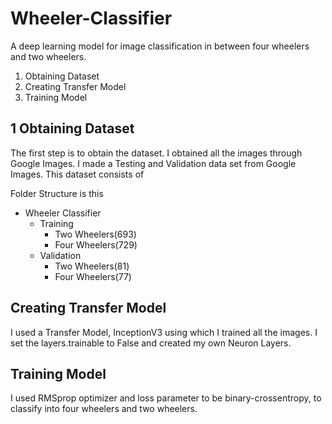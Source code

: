 # Wheeler-Classifier
A deep learning model for image classification in between four wheelers and two wheelers. 

<ol>
<li>Obtaining Dataset</li>
<li>Creating Transfer Model</li>
<li>Training Model</li>
</ol>


## 1 Obtaining Dataset
The first step is to obtain the dataset. I obtained all the images through Google Images. I made a Testing and Validation data set from Google Images. This dataset consists of 

Folder Structure is this

* Wheeler Classifier 
    * Training
         * Two Wheelers(693)
         * Four Wheelers(729)
    * Validation
         * Two Wheelers(81)
         * Four Wheelers(77)
         
         


 ## Creating Transfer Model
 I used a Transfer Model, InceptionV3 using which I trained all the images. I set the layers.trainable to False and created my own    Neuron Layers. 
 
 
 ## Training Model
 I used RMSprop optimizer and loss parameter to be binary-crossentropy, to classify into four wheelers and two wheelers.
